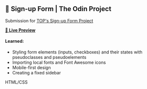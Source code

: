 ## 📃 Sign-up Form | The Odin Project

Submission for [TOP's Sign-up Form Project](https://www.theodinproject.com/lessons/node-path-intermediate-html-and-css-sign-up-form)

**[🔗 Live Preview](https://1ynelle.github.io/signup-form)**

#### Learned:

- Styling form elements (inputs, checkboxes) and their states with pseudoclasses and pseudoelements
- Importing local fonts and Font Awesome icons
- Mobile-first design
- Creating a fixed sidebar

HTML/CSS
